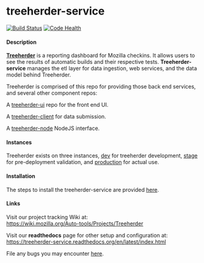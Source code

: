 treeherder-service
==================
[![Build Status](https://travis-ci.org/mozilla/treeherder-service.png?branch=master)](https://travis-ci.org/mozilla/treeherder-service)
[![Code Health](https://landscape.io/github/mozilla/treeherder-service/master/landscape.png)](https://landscape.io/github/mozilla/treeherder-service/master)


#### Description
<strong><a href="https://treeherder.mozilla.org" target=_newtab>Treeherder</a></strong> is a reporting dashboard for Mozilla checkins. It allows users to see the results of automatic builds and their respective tests. **Treeherder-service** manages the etl layer for data ingestion, web services, and the data model behind Treeherder.

Treeherder is comprised of this repo for providing those back end services, and several other component repos:

A <a href="https://github.com/mozilla/treeherder-ui" target=_newtab>treeherder-ui</a> repo for the front end UI.

A <a href="https://github.com/mozilla/treeherder-client" target=_newtab>treeherder-client</a> for data submission.

A <a href="https://github.com/lightsofapollo/treeherder-node" target=_newtab>treeherder-node</a> NodeJS interface.


#### Instances
Treeherder exists on three instances, <a href="http://treeherder-dev.allizom.org" target=_newtab>dev</a> for treeherder development, <a href="https://treeherder.allizom.org" target=_newtab>stage</a> for pre-deployment validation, and <a href="https://treeherder.mozilla.org" target=_newtab>production</a> for actual use.


#### Installation
The steps to install the treeherder-service are provided <a href="https://treeherder-service.readthedocs.org/en/latest/installation.html" target=_newtab>here</a>.


#### Links

Visit our project tracking Wiki at:  
https://wiki.mozilla.org/Auto-tools/Projects/Treeherder

Visit our **readthedocs** page for other setup and configuration at:  
https://treeherder-service.readthedocs.org/en/latest/index.html

File any bugs you may encounter [here](https://bugzilla.mozilla.org/enter_bug.cgi?product=Tree+Management&component=Treeherder).
